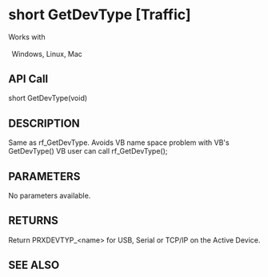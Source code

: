 # short GetDevType [Traffic]

Works with <p class="s1" style="padding-top: 2pt;padding-left: 5pt;text-indent: 0pt;text-align: left;"><a name="bookmark39">&zwnj;</a>Windows, Linux, Mac<a name="bookmark40">&zwnj;</a></p>

## API Call
short GetDevType(void)
## DESCRIPTION
Same as rf_GetDevType. Avoids VB name space problem with VB&#39;s GetDevType() VB user can call rf_GetDevType();

## PARAMETERS
No parameters available.

## RETURNS
Return PRXDEVTYP_&lt;name&gt; for USB, Serial or TCP/IP on the Active Device.

## SEE ALSO

